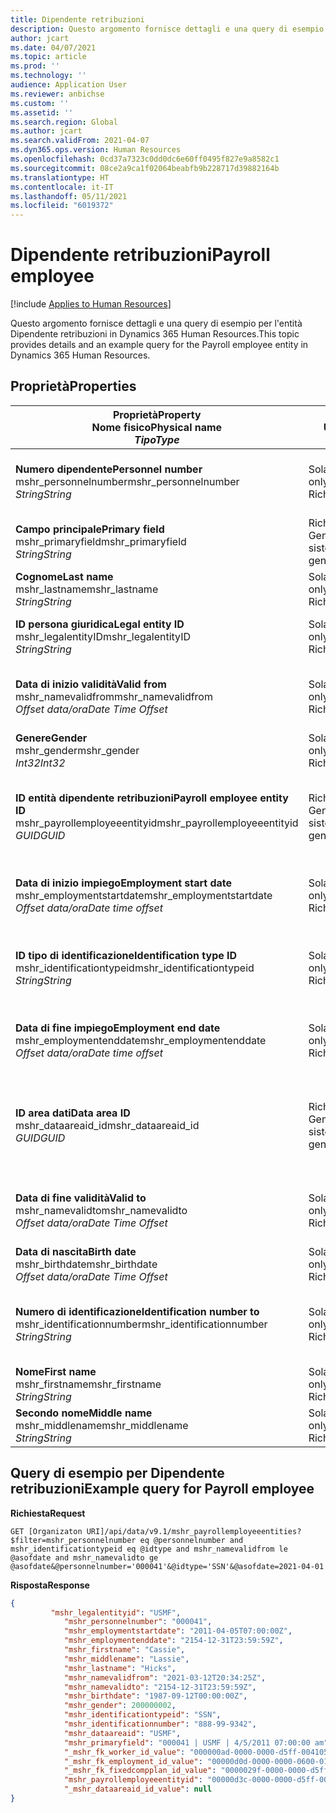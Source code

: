 ```yaml
---
title: Dipendente retribuzioni
description: Questo argomento fornisce dettagli e una query di esempio per l'entità Dipendente retribuzioni in Dynamics 365 Human Resources.
author: jcart
ms.date: 04/07/2021
ms.topic: article
ms.prod: ''
ms.technology: ''
audience: Application User
ms.reviewer: anbichse
ms.custom: ''
ms.assetid: ''
ms.search.region: Global
ms.author: jcart
ms.search.validFrom: 2021-04-07
ms.dyn365.ops.version: Human Resources
ms.openlocfilehash: 0cd37a7323c0dd0dc6e60ff0495f827e9a8582c1
ms.sourcegitcommit: 08ce2a9ca1f02064beabfb9b228717d39882164b
ms.translationtype: HT
ms.contentlocale: it-IT
ms.lasthandoff: 05/11/2021
ms.locfileid: "6019372"
---
```

# <a name="payroll-employee"></a><span data-ttu-id="e3af9-103">Dipendente retribuzioni</span><span class="sxs-lookup"><span data-stu-id="e3af9-103">Payroll employee</span></span>

[!include [Applies to Human Resources](../includes/applies-to-hr.md)]

<span data-ttu-id="e3af9-104">Questo argomento fornisce dettagli e una query di esempio per l'entità Dipendente retribuzioni in Dynamics 365 Human Resources.</span><span class="sxs-lookup"><span data-stu-id="e3af9-104">This topic provides details and an example query for the Payroll employee entity in Dynamics 365 Human Resources.</span></span>

## <a name="properties"></a><span data-ttu-id="e3af9-105">Proprietà</span><span class="sxs-lookup"><span data-stu-id="e3af9-105">Properties</span></span>

| <span data-ttu-id="e3af9-106">Proprietà</span><span class="sxs-lookup"><span data-stu-id="e3af9-106">Property</span></span><br><span data-ttu-id="e3af9-107">**Nome fisico**</span><span class="sxs-lookup"><span data-stu-id="e3af9-107">**Physical name**</span></span><br><span data-ttu-id="e3af9-108">**_Tipo_**</span><span class="sxs-lookup"><span data-stu-id="e3af9-108">**_Type_**</span></span> | <span data-ttu-id="e3af9-109">Utilizza</span><span class="sxs-lookup"><span data-stu-id="e3af9-109">Use</span></span> | <span data-ttu-id="e3af9-110">descrizione</span><span class="sxs-lookup"><span data-stu-id="e3af9-110">Description</span></span> |
| --- | --- | --- |
| <span data-ttu-id="e3af9-111">**Numero dipendente**</span><span class="sxs-lookup"><span data-stu-id="e3af9-111">**Personnel number**</span></span><br><span data-ttu-id="e3af9-112">mshr_personnelnumber</span><span class="sxs-lookup"><span data-stu-id="e3af9-112">mshr_personnelnumber</span></span><br><span data-ttu-id="e3af9-113">*String*</span><span class="sxs-lookup"><span data-stu-id="e3af9-113">*String*</span></span> | <span data-ttu-id="e3af9-114">Sola lettura</span><span class="sxs-lookup"><span data-stu-id="e3af9-114">Read-only</span></span><br><span data-ttu-id="e3af9-115">Richiesto</span><span class="sxs-lookup"><span data-stu-id="e3af9-115">Required</span></span> | <span data-ttu-id="e3af9-116">Il numero personale univoco del dipendente.</span><span class="sxs-lookup"><span data-stu-id="e3af9-116">The employee's unique personnel number.</span></span> |
| <span data-ttu-id="e3af9-117">**Campo principale**</span><span class="sxs-lookup"><span data-stu-id="e3af9-117">**Primary field**</span></span><br><span data-ttu-id="e3af9-118">mshr_primaryfield</span><span class="sxs-lookup"><span data-stu-id="e3af9-118">mshr_primaryfield</span></span><br><span data-ttu-id="e3af9-119">*String*</span><span class="sxs-lookup"><span data-stu-id="e3af9-119">*String*</span></span> | <span data-ttu-id="e3af9-120">Richiesto</span><span class="sxs-lookup"><span data-stu-id="e3af9-120">Required</span></span><br><span data-ttu-id="e3af9-121">Generato dal sistema</span><span class="sxs-lookup"><span data-stu-id="e3af9-121">System generated</span></span> |  |
| <span data-ttu-id="e3af9-122">**Cognome**</span><span class="sxs-lookup"><span data-stu-id="e3af9-122">**Last name**</span></span><br><span data-ttu-id="e3af9-123">mshr_lastname</span><span class="sxs-lookup"><span data-stu-id="e3af9-123">mshr_lastname</span></span><br><span data-ttu-id="e3af9-124">*String*</span><span class="sxs-lookup"><span data-stu-id="e3af9-124">*String*</span></span> | <span data-ttu-id="e3af9-125">Sola lettura</span><span class="sxs-lookup"><span data-stu-id="e3af9-125">Read only</span></span><br><span data-ttu-id="e3af9-126">Richiesto</span><span class="sxs-lookup"><span data-stu-id="e3af9-126">Required</span></span> | <span data-ttu-id="e3af9-127">Il cognome del dipendente.</span><span class="sxs-lookup"><span data-stu-id="e3af9-127">Employee last name.</span></span> |
| <span data-ttu-id="e3af9-128">**ID persona giuridica**</span><span class="sxs-lookup"><span data-stu-id="e3af9-128">**Legal entity ID**</span></span><br><span data-ttu-id="e3af9-129">mshr_legalentityID</span><span class="sxs-lookup"><span data-stu-id="e3af9-129">mshr_legalentityID</span></span><br><span data-ttu-id="e3af9-130">*String*</span><span class="sxs-lookup"><span data-stu-id="e3af9-130">*String*</span></span> | <span data-ttu-id="e3af9-131">Sola lettura</span><span class="sxs-lookup"><span data-stu-id="e3af9-131">Read-only</span></span><br><span data-ttu-id="e3af9-132">Richiesto</span><span class="sxs-lookup"><span data-stu-id="e3af9-132">Required</span></span> | <span data-ttu-id="e3af9-133">Specifica la persona giuridica (società).</span><span class="sxs-lookup"><span data-stu-id="e3af9-133">Specifies the legal entity (company).</span></span> |
| <span data-ttu-id="e3af9-134">**Data di inizio validità**</span><span class="sxs-lookup"><span data-stu-id="e3af9-134">**Valid from**</span></span><br><span data-ttu-id="e3af9-135">mshr_namevalidfrom</span><span class="sxs-lookup"><span data-stu-id="e3af9-135">mshr_namevalidfrom</span></span><br><span data-ttu-id="e3af9-136">*Offset data/ora*</span><span class="sxs-lookup"><span data-stu-id="e3af9-136">*Date Time Offset*</span></span> | <span data-ttu-id="e3af9-137">Sola lettura</span><span class="sxs-lookup"><span data-stu-id="e3af9-137">Read-only</span></span> <br><span data-ttu-id="e3af9-138">Richiesto</span><span class="sxs-lookup"><span data-stu-id="e3af9-138">Required</span></span> | <span data-ttu-id="e3af9-139">La data di inizio validità delle informazioni sul dipendente.</span><span class="sxs-lookup"><span data-stu-id="e3af9-139">Date the employee information is valid from.</span></span>  |
| <span data-ttu-id="e3af9-140">**Genere**</span><span class="sxs-lookup"><span data-stu-id="e3af9-140">**Gender**</span></span><br><span data-ttu-id="e3af9-141">mshr_gender</span><span class="sxs-lookup"><span data-stu-id="e3af9-141">mshr_gender</span></span><br><span data-ttu-id="e3af9-142">*Int32*</span><span class="sxs-lookup"><span data-stu-id="e3af9-142">*Int32*</span></span> | <span data-ttu-id="e3af9-143">Sola lettura</span><span class="sxs-lookup"><span data-stu-id="e3af9-143">Read-only</span></span><br><span data-ttu-id="e3af9-144">Richiesto</span><span class="sxs-lookup"><span data-stu-id="e3af9-144">Required</span></span> | <span data-ttu-id="e3af9-145">Il sesso del dipendente.</span><span class="sxs-lookup"><span data-stu-id="e3af9-145">The employee's gender.</span></span> |
| <span data-ttu-id="e3af9-146">**ID entità dipendente retribuzioni**</span><span class="sxs-lookup"><span data-stu-id="e3af9-146">**Payroll employee entity ID**</span></span><br><span data-ttu-id="e3af9-147">mshr_payrollemployeeentityid</span><span class="sxs-lookup"><span data-stu-id="e3af9-147">mshr_payrollemployeeentityid</span></span><br><span data-ttu-id="e3af9-148">*GUID*</span><span class="sxs-lookup"><span data-stu-id="e3af9-148">*GUID*</span></span> | <span data-ttu-id="e3af9-149">Richiesto</span><span class="sxs-lookup"><span data-stu-id="e3af9-149">Required</span></span><br><span data-ttu-id="e3af9-150">Generato dal sistema</span><span class="sxs-lookup"><span data-stu-id="e3af9-150">System generated</span></span> | <span data-ttu-id="e3af9-151">Un valore GUID generato dal sistema per identificare in modo univoco il dipendente.</span><span class="sxs-lookup"><span data-stu-id="e3af9-151">A system-generated GUID value to uniquely identify the employee.</span></span> |
| <span data-ttu-id="e3af9-152">**Data di inizio impiego**</span><span class="sxs-lookup"><span data-stu-id="e3af9-152">**Employment start date**</span></span><br><span data-ttu-id="e3af9-153">mshr_employmentstartdate</span><span class="sxs-lookup"><span data-stu-id="e3af9-153">mshr_employmentstartdate</span></span><br><span data-ttu-id="e3af9-154">*Offset data/ora*</span><span class="sxs-lookup"><span data-stu-id="e3af9-154">*Date time offset*</span></span> | <span data-ttu-id="e3af9-155">Sola lettura</span><span class="sxs-lookup"><span data-stu-id="e3af9-155">Read-only</span></span><br><span data-ttu-id="e3af9-156">Richiesto</span><span class="sxs-lookup"><span data-stu-id="e3af9-156">Required</span></span> | <span data-ttu-id="e3af9-157">La data di inizio dell'impiego del dipendente.</span><span class="sxs-lookup"><span data-stu-id="e3af9-157">The start date of the employee's employment.</span></span> |
| <span data-ttu-id="e3af9-158">**ID tipo di identificazione**</span><span class="sxs-lookup"><span data-stu-id="e3af9-158">**Identification type ID**</span></span><br><span data-ttu-id="e3af9-159">mshr_identificationtypeid</span><span class="sxs-lookup"><span data-stu-id="e3af9-159">mshr_identificationtypeid</span></span><br><span data-ttu-id="e3af9-160">*String*</span><span class="sxs-lookup"><span data-stu-id="e3af9-160">*String*</span></span> |<span data-ttu-id="e3af9-161">Sola lettura</span><span class="sxs-lookup"><span data-stu-id="e3af9-161">Read-only</span></span><br><span data-ttu-id="e3af9-162">Richiesto</span><span class="sxs-lookup"><span data-stu-id="e3af9-162">Required</span></span> | <span data-ttu-id="e3af9-163">Il tipo di identificazione definito per il dipendente.</span><span class="sxs-lookup"><span data-stu-id="e3af9-163">The identification type defined for the employee.</span></span> |
| <span data-ttu-id="e3af9-164">**Data di fine impiego**</span><span class="sxs-lookup"><span data-stu-id="e3af9-164">**Employment end date**</span></span><br><span data-ttu-id="e3af9-165">mshr_employmentenddate</span><span class="sxs-lookup"><span data-stu-id="e3af9-165">mshr_employmentenddate</span></span><br><span data-ttu-id="e3af9-166">*Offset data/ora*</span><span class="sxs-lookup"><span data-stu-id="e3af9-166">*Date time offset*</span></span> | <span data-ttu-id="e3af9-167">Sola lettura</span><span class="sxs-lookup"><span data-stu-id="e3af9-167">Read-only</span></span><br><span data-ttu-id="e3af9-168">Richiesto</span><span class="sxs-lookup"><span data-stu-id="e3af9-168">Required</span></span> |<span data-ttu-id="e3af9-169">La data di fine dell'impiego del dipendente.</span><span class="sxs-lookup"><span data-stu-id="e3af9-169">The end of the employee's employment.</span></span>  |
| <span data-ttu-id="e3af9-170">**ID area dati**</span><span class="sxs-lookup"><span data-stu-id="e3af9-170">**Data area ID**</span></span><br><span data-ttu-id="e3af9-171">mshr_dataareaid_id</span><span class="sxs-lookup"><span data-stu-id="e3af9-171">mshr_dataareaid_id</span></span><br><span data-ttu-id="e3af9-172">*GUID*</span><span class="sxs-lookup"><span data-stu-id="e3af9-172">*GUID*</span></span> | <span data-ttu-id="e3af9-173">Richiesto</span><span class="sxs-lookup"><span data-stu-id="e3af9-173">Required</span></span> <br><span data-ttu-id="e3af9-174">Generato dal sistema</span><span class="sxs-lookup"><span data-stu-id="e3af9-174">System generated</span></span> | <span data-ttu-id="e3af9-175">Valore GUID generato dal sistema che identifica la persona giuridica (società).</span><span class="sxs-lookup"><span data-stu-id="e3af9-175">System-generated GUID value identifying the legal entity (company).</span></span> |
| <span data-ttu-id="e3af9-176">**Data di fine validità**</span><span class="sxs-lookup"><span data-stu-id="e3af9-176">**Valid to**</span></span><br><span data-ttu-id="e3af9-177">mshr_namevalidto</span><span class="sxs-lookup"><span data-stu-id="e3af9-177">mshr_namevalidto</span></span><br><span data-ttu-id="e3af9-178">*Offset data/ora*</span><span class="sxs-lookup"><span data-stu-id="e3af9-178">*Date Time Offset*</span></span> |  <span data-ttu-id="e3af9-179">Sola lettura</span><span class="sxs-lookup"><span data-stu-id="e3af9-179">Read-only</span></span><br><span data-ttu-id="e3af9-180">Richiesto</span><span class="sxs-lookup"><span data-stu-id="e3af9-180">Required</span></span> | <span data-ttu-id="e3af9-181">La data di fine validità delle informazioni sul dipendente.</span><span class="sxs-lookup"><span data-stu-id="e3af9-181">Date the employee information is valid to.</span></span> |
| <span data-ttu-id="e3af9-182">**Data di nascita**</span><span class="sxs-lookup"><span data-stu-id="e3af9-182">**Birth date**</span></span><br><span data-ttu-id="e3af9-183">mshr_birthdate</span><span class="sxs-lookup"><span data-stu-id="e3af9-183">mshr_birthdate</span></span><br><span data-ttu-id="e3af9-184">*Offset data/ora*</span><span class="sxs-lookup"><span data-stu-id="e3af9-184">*Date Time Offset*</span></span> | <span data-ttu-id="e3af9-185">Sola lettura</span><span class="sxs-lookup"><span data-stu-id="e3af9-185">Read-only</span></span> <br><span data-ttu-id="e3af9-186">Richiesto</span><span class="sxs-lookup"><span data-stu-id="e3af9-186">Required</span></span> | <span data-ttu-id="e3af9-187">La data di nascita del dipendente</span><span class="sxs-lookup"><span data-stu-id="e3af9-187">The employee's birth date</span></span> |
| <span data-ttu-id="e3af9-188">**Numero di identificazione**</span><span class="sxs-lookup"><span data-stu-id="e3af9-188">**Identification number to**</span></span><br><span data-ttu-id="e3af9-189">mshr_identificationnumber</span><span class="sxs-lookup"><span data-stu-id="e3af9-189">mshr_identificationnumber</span></span><br><span data-ttu-id="e3af9-190">*String*</span><span class="sxs-lookup"><span data-stu-id="e3af9-190">*String*</span></span> | <span data-ttu-id="e3af9-191">Sola lettura</span><span class="sxs-lookup"><span data-stu-id="e3af9-191">Read-only</span></span> <br><span data-ttu-id="e3af9-192">Richiesto</span><span class="sxs-lookup"><span data-stu-id="e3af9-192">Required</span></span> |<span data-ttu-id="e3af9-193">Il numero di identificazione definito per il dipendente.</span><span class="sxs-lookup"><span data-stu-id="e3af9-193">The identification number defined for the employee.</span></span>  |
| <span data-ttu-id="e3af9-194">**Nome**</span><span class="sxs-lookup"><span data-stu-id="e3af9-194">**First name**</span></span><br><span data-ttu-id="e3af9-195">mshr_firstname</span><span class="sxs-lookup"><span data-stu-id="e3af9-195">mshr_firstname</span></span><br><span data-ttu-id="e3af9-196">*String*</span><span class="sxs-lookup"><span data-stu-id="e3af9-196">*String*</span></span> | <span data-ttu-id="e3af9-197">Sola lettura</span><span class="sxs-lookup"><span data-stu-id="e3af9-197">Read-only</span></span><br><span data-ttu-id="e3af9-198">Richiesto</span><span class="sxs-lookup"><span data-stu-id="e3af9-198">Required</span></span> | <span data-ttu-id="e3af9-199">Il nome del dipendente.</span><span class="sxs-lookup"><span data-stu-id="e3af9-199">Employee first name.</span></span> |
| <span data-ttu-id="e3af9-200">**Secondo nome**</span><span class="sxs-lookup"><span data-stu-id="e3af9-200">**Middle name**</span></span><br><span data-ttu-id="e3af9-201">mshr_middlename</span><span class="sxs-lookup"><span data-stu-id="e3af9-201">mshr_middlename</span></span><br><span data-ttu-id="e3af9-202">*String*</span><span class="sxs-lookup"><span data-stu-id="e3af9-202">*String*</span></span> | <span data-ttu-id="e3af9-203">Sola lettura</span><span class="sxs-lookup"><span data-stu-id="e3af9-203">Read-only</span></span><br><span data-ttu-id="e3af9-204">Richiesto</span><span class="sxs-lookup"><span data-stu-id="e3af9-204">Required</span></span> |<span data-ttu-id="e3af9-205">Il secondo nome del dipendente.</span><span class="sxs-lookup"><span data-stu-id="e3af9-205">Employee middle name.</span></span>  |

## <a name="example-query-for-payroll-employee"></a><span data-ttu-id="e3af9-206">Query di esempio per Dipendente retribuzioni</span><span class="sxs-lookup"><span data-stu-id="e3af9-206">Example query for Payroll employee</span></span>

<span data-ttu-id="e3af9-207">**Richiesta**</span><span class="sxs-lookup"><span data-stu-id="e3af9-207">**Request**</span></span>

```http
GET [Organizaton URI]/api/data/v9.1/mshr_payrollemployeeentities?$filter=mshr_personnelnumber eq @personnelnumber and mshr_identificationtypeid eq @idtype and mshr_namevalidfrom le @asofdate and mshr_namevalidto ge @asofdate&@personnelnumber='000041'&@idtype='SSN'&@asofdate=2021-04-01
```

<span data-ttu-id="e3af9-208">**Risposta**</span><span class="sxs-lookup"><span data-stu-id="e3af9-208">**Response**</span></span>

```json
{
         "mshr_legalentityid": "USMF",
            "mshr_personnelnumber": "000041",
            "mshr_employmentstartdate": "2011-04-05T07:00:00Z",
            "mshr_employmentenddate": "2154-12-31T23:59:59Z",
            "mshr_firstname": "Cassie",
            "mshr_middlename": "Lassie",
            "mshr_lastname": "Hicks",
            "mshr_namevalidfrom": "2021-03-12T20:34:25Z",
            "mshr_namevalidto": "2154-12-31T23:59:59Z",
            "mshr_birthdate": "1987-09-12T00:00:00Z",
            "mshr_gender": 200000002,
            "mshr_identificationtypeid": "SSN",
            "mshr_identificationnumber": "888-99-9342",
            "mshr_dataareaid": "USMF",
            "mshr_primaryfield": "000041 | USMF | 4/5/2011 07:00:00 am",
            "_mshr_fk_worker_id_value": "000000ad-0000-0000-d5ff-004105000000",
            "_mshr_fk_employment_id_value": "00000d0d-0000-0000-0600-014105000000",
            "_mshr_fk_fixedcompplan_id_value": "0000029f-0000-0000-d5ff-004105000000",
            "mshr_payrollemployeeentityid": "00000d3c-0000-0000-d5ff-004105000000",
            "_mshr_dataareaid_id_value": null
}
```
